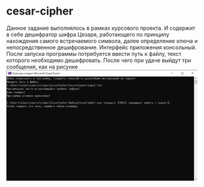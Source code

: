 # cesar-cipher
Данное задание выполнялось в рамках курсового проекта. И содержит в себе дешифратор шифра Цезаря, работающего по принципу нахождения самого встречаемого символа, далее определение ключа и непосредственное дешифрование.
Интерфейс приложения консольный. После запуска программы потребуется ввести путь к файлу, текст которого необходимо дешифровать. После чего при удаче выйдут три сообщения, как на рисунке
![Окно консоли при удачном выполнении программы](2022-01-23.png)
